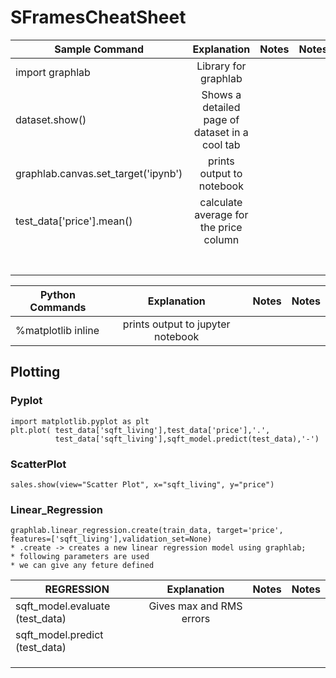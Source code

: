 # SFramesCheatSheet





| Sample Command        | Explanation           | Notes  | Notes |
| ------------- |:-------------:| -----:| ---------:|
| import graphlab  | Library for graphlab | |   |
| dataset.show() | Shows a detailed page of dataset in a cool tab    |    |   |
| graphlab.canvas.set_target('ipynb') | prints output to notebook  |   |   |
| test_data['price'].mean()   | calculate average for the price column  |   |   |
|   |   |   |   |
|   |   |   |   |
|   |   |   |   |
|   |   |   |   |
|   |   |   |   |
|   |   |   |   |
|   |   |   |   |


| Python Commands       | Explanation           | Notes  | Notes |
| ------------- |:-------------:| -----:| ---------:|
| %matplotlib inline   | prints output to jupyter notebook  |   |   |



## Plotting
### Pyplot
```
import matplotlib.pyplot as plt 
plt.plot( test_data['sqft_living'],test_data['price'],'.',
          test_data['sqft_living'],sqft_model.predict(test_data),'-')        
```



### ScatterPlot
```
sales.show(view="Scatter Plot", x="sqft_living", y="price")
```



### Linear_Regression

```
graphlab.linear_regression.create(train_data, target='price', features=['sqft_living'],validation_set=None)
* .create -> creates a new linear regression model using graphlab; 
* following parameters are used 
* we can give any feture defined
```

| REGRESSION        | Explanation           | Notes  | Notes |
| ------------- |:-------------:| -----:| ---------:|
|sqft_model.evaluate (test_data) | Gives max and RMS errors  |   |   |
|sqft_model.predict (test_data)   |   |   |   |
|   |   |   |   |
|   |   |   |   |
|   |   |   |   |









